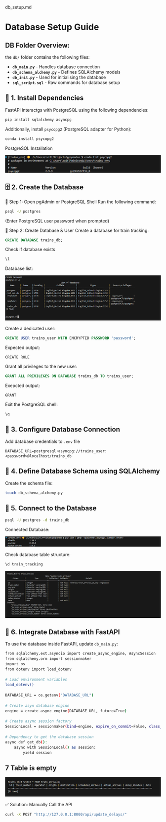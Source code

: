 db_setup.md
# Database Setup Guide 

## DB Folder Overview:
the `db/` folder contains the following files:
- **`db_main.py`**  - Handles database connection 
- **`db_schema_alchemy.py`** - Defines SQLAlchemy models 
- **`db_init.py`** - Used for initialising the database 
- **`sql_script.sql`** - Raw commands for database setup 


## 📌 1. Install Dependencies

FastAPI interactgs with PostgreSQL using the following dependencies:
```bash
pip install sqlalchemy asyncpg
```

Additionally, install `psycopg2` (PostgreSQL adapter for Python):
```bash
conda install psycopg2
```
PostgreSQL Installation

![PostgreSQL Install](docs/images/02_postgresql_install.png)

## 🗄 2. Create the Database
🔹 Step 1: Open pgAdmin or PostgreSQL Shell
Run the following command:
```bash
psql -U postgres
```
(Enter PostgreSQL user password when prompted)

🔹 Step 2: Create Database & User
Create a database for train tracking:
```sql
CREATE DATABASE trains_db;
```

Check if database exists
```sql
\l
``` 
Database list:

![List DB](docs/images/02_db_list.png)


Create a dedicated user:
```sql
CREATE USER trains_user WITH ENCRYPTED PASSWORD 'password';
```
Expected output: 
```
CREATE ROLE
```
Grant all privileges to the new user:
```sql
GRANT ALL PRIVILEGES ON DATABASE trains_db TO trains_user;
```

Exepcted output: 
```
GRANT
```
Exit the PostgreSQL shell:
```sql
\q
```

## 🔧 3. Configure Database Connection
Add database credentials to `.env` file 
```
DATABASE_URL=postgresql+asyncpg://trains_user:<password>@localhost/trains_db
```

## 📜 4. Define Database Schema using **SQLAlchemy** 
Create the schema file:
```bash
touch db_schema_alchemy.py
```

## 🔗 5. Connect to the Database
```bash
psql -U postgres -d trains_db
```

Connected Database:
 
 ![Connected DB](docs/images/02_db_connect.png)

Check database table structure:
```sql
\d train_tracking
```
![DB Table Structure](docs/images/02_table_structure.png)


## 🚀 6. Integrate Database with FastAPI

To use the database inside FastAPI, update `db_main.py`:

```bash
from sqlalchemy.ext.asyncio import create_async_engine, AsyncSession
from sqlalchemy.orm import sessionmaker
import os
from dotenv import load_dotenv

# Load environment variables
load_dotenv()

DATABASE_URL = os.getenv("DATABASE_URL")

# Create asyn database engine
engine = create_async_engine(DATABASE_URL, future=True)

# Create async session factory 
SessionLocal = sessionmaker(bind=engine, expire_on_commit=False, class_=AsyncSession)

# Dependency to get the database session
async def get_db():
    async with SessionLocal() as session:
        yield session
```

## 7 Table is empty

![Empty Table](docs/images/02_empty_table.png)

✅ Solution: Manually Call the API
```bash
curl -X POST "http://127.0.0.1:8000/api/update_delays/"

```